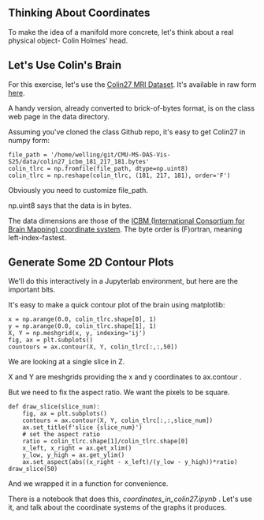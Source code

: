 ## Thinking About Coordinates ##

To make the idea of a manifold more concrete, let's think about a real physical
object- Colin Holmes' head.



## Let's Use Colin's Brain

For this exercise, let's use the [Colin27 MRI Dataset](https://www.statnews.com/2017/08/02/colin-holmes-famous-brain-science/).  It's available in raw form [here](https://www.bic.mni.mcgill.ca/ServicesAtlases/Colin27).

A handy version, already converted to brick-of-bytes format, is on the
class web page in the data directory.


Assuming you've cloned the class Github repo, it's easy to get Colin27
in numpy form:
```
file_path = '/home/welling/git/CMU-MS-DAS-Vis-S25/data/colin27_icbm_181_217_181.bytes'
colin_tlrc = np.fromfile(file_path, dtype=np.uint8)
colin_tlrc = np.reshape(colin_tlrc, (181, 217, 181), order='F')
```
Obviously you need to customize file_path.

np.uint8 says that the data is in bytes.

The data dimensions are those of the [ICBM (International Consortium
for Brain Mapping) coordinate system](http://www.bmap.ucla.edu/portfolio/atlases/ICBM_Template/).  The byte order is (F)ortran,
meaning left-index-fastest.



## Generate Some 2D Contour Plots

We'll do this interactively in a Jupyterlab environment, but here are
the important bits.


It's easy to make a quick contour plot of the brain using matplotlib:
```
x = np.arange(0.0, colin_tlrc.shape[0], 1)
y = np.arange(0.0, colin_tlrc.shape[1], 1)
X, Y = np.meshgrid(x, y, indexing='ij')
fig, ax = plt.subplots()
countours = ax.contour(X, Y, colin_tlrc[:,:,50])
```

We are looking at a single slice in Z.

X and Y are meshgrids providing the x and y coordinates to ax.contour .


But we need to fix the aspect ratio.  We want the pixels to be square.
```
def draw_slice(slice_num):
    fig, ax = plt.subplots()
    contours = ax.contour(X, Y, colin_tlrc[:,:,slice_num])
    ax.set_title(f'slice {slice_num}')
    # set the aspect ratio
    ratio = colin_tlrc.shape[1]/colin_tlrc.shape[0]
    x_left, x_right = ax.get_xlim()
    y_low, y_high = ax.get_ylim()
    ax.set_aspect(abs((x_right - x_left)/(y_low - y_high))*ratio)
draw_slice(50)
```

And we wrapped it in a function for convenience.



There is a notebook that does this, _coordinates_in_colin27.ipynb_ .  Let's use it, and talk
about the coordinate systems of the graphs it produces.